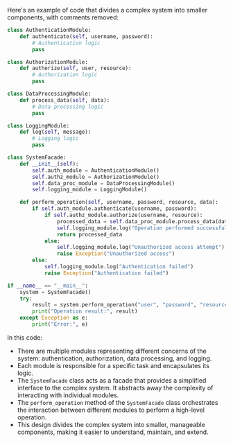 Here's an example of code that divides a complex system into smaller components, with comments removed:

```python
class AuthenticationModule:
    def authenticate(self, username, password):
        # Authentication logic
        pass

class AuthorizationModule:
    def authorize(self, user, resource):
        # Authorization logic
        pass

class DataProcessingModule:
    def process_data(self, data):
        # Data processing logic
        pass

class LoggingModule:
    def log(self, message):
        # Logging logic
        pass

class SystemFacade:
    def __init__(self):
        self.auth_module = AuthenticationModule()
        self.authz_module = AuthorizationModule()
        self.data_proc_module = DataProcessingModule()
        self.logging_module = LoggingModule()

    def perform_operation(self, username, password, resource, data):
        if self.auth_module.authenticate(username, password):
            if self.authz_module.authorize(username, resource):
                processed_data = self.data_proc_module.process_data(data)
                self.logging_module.log("Operation performed successfully")
                return processed_data
            else:
                self.logging_module.log("Unauthorized access attempt")
                raise Exception("Unauthorized access")
        else:
            self.logging_module.log("Authentication failed")
            raise Exception("Authentication failed")

if __name__ == "__main__":
    system = SystemFacade()
    try:
        result = system.perform_operation("user", "password", "resource", "data")
        print("Operation result:", result)
    except Exception as e:
        print("Error:", e)
```

In this code:

- There are multiple modules representing different concerns of the system: authentication, authorization, data processing, and logging.
- Each module is responsible for a specific task and encapsulates its logic.
- The `SystemFacade` class acts as a facade that provides a simplified interface to the complex system. It abstracts away the complexity of interacting with individual modules.
- The `perform_operation` method of the `SystemFacade` class orchestrates the interaction between different modules to perform a high-level operation.
- This design divides the complex system into smaller, manageable components, making it easier to understand, maintain, and extend.
